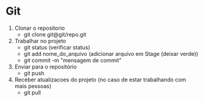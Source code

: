 # Git 


1. Clonar o repositorio
    - git clone git@git/repo.git
2. Trabalhar no projeto
    - git status (verificar status)
    - git add nome_do_arquivo (adicionar arquivo em Stage (deixar verde))
    - git commit -m "mensagem de commit"
3. Enviar para o repositório
    - git push
4. Receber atualizacoes do projeto (no caso de estar trabalhando com mais pessoas)
    - git pull
